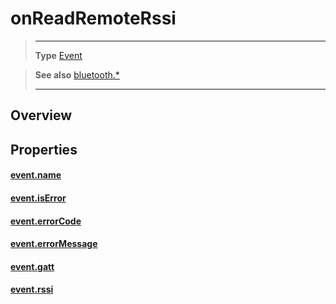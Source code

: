 # onReadRemoteRssi

> --------------------- ------------------------------------------------------------------------------------------
> __Type__              [Event](https://docs.coronalabs.com/api/type/Event.html)


> __See also__          [bluetooth.*](/plugin/bluetooth/index.md)
> --------------------- ------------------------------------------------------------------------------------------

## Overview

## Properties

#### [event.name](/plugin/bluetooth/type/Gatt/event/onReadRemoteRssi/name.md)

#### [event.isError](/plugin/bluetooth/type/Gatt/event/onReadRemoteRssi/isError.md)

#### [event.errorCode](/plugin/bluetooth/type/Gatt/event/onReadRemoteRssi/errorCode.md)

#### [event.errorMessage](/plugin/bluetooth/type/Gatt/event/onReadRemoteRssi/errorMessage.md)

#### [event.gatt](/plugin/bluetooth/type/Gatt/event/onReadRemoteRssi/gatt.md)

#### [event.rssi](/plugin/bluetooth/type/Gatt/event/onReadRemoteRssi/rssi.md)